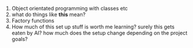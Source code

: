 1. Object orientated programming with classes etc
2. what do things like __this__ mean?
3. Factory functions
4. How much of this set up stuff is worth me learning? surely this gets eaten by AI? how much does the setup change depending on the project goals?